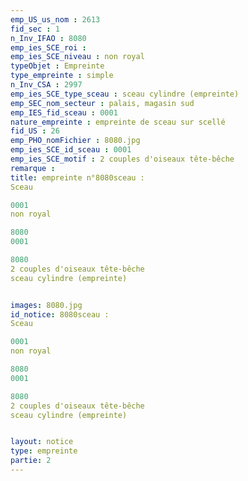 ```yaml
---
emp_US_us_nom : 2613
fid_sec : 1
n_Inv_IFAO : 8080
emp_ies_SCE_roi : 
emp_ies_SCE_niveau : non royal
typeObjet : Empreinte
type_empreinte : simple
n_Inv_CSA : 2997
emp_ies_SCE_type_sceau : sceau cylindre (empreinte)
emp_SEC_nom_secteur : palais, magasin sud
emp_IES_fid_sceau : 0001
nature_empreinte : empreinte de sceau sur scellé
fid_US : 26
emp_PHO_nomFichier : 8080.jpg
emp_ies_SCE_id_sceau : 0001
emp_ies_SCE_motif : 2 couples d'oiseaux tête-bêche
remarque : 
title: empreinte n°8080sceau : 
Sceau

0001
non royal

8080
0001

8080
2 couples d'oiseaux tête-bêche
sceau cylindre (empreinte)


images: 8080.jpg
id_notice: 8080sceau : 
Sceau

0001
non royal

8080
0001

8080
2 couples d'oiseaux tête-bêche
sceau cylindre (empreinte)


layout: notice
type: empreinte
partie: 2
---
```

